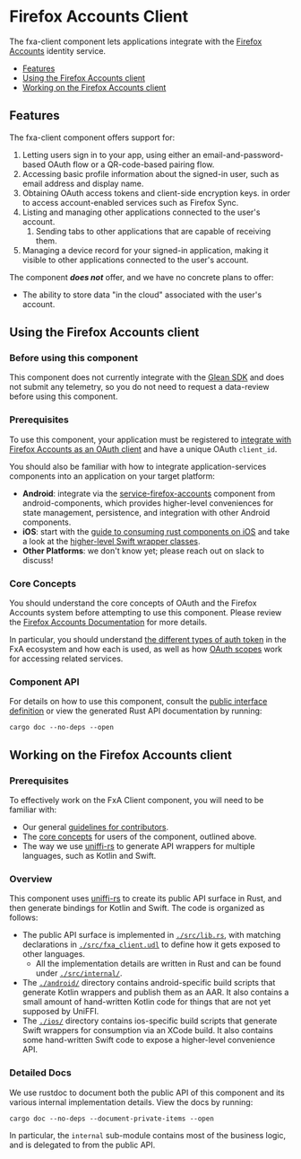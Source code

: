 # Firefox Accounts Client

The fxa-client component lets applications integrate with the
[Firefox Accounts](https://mozilla.github.io/ecosystem-platform/docs/features/firefox-accounts/fxa-overview)
identity service.

* [Features](#features)
* [Using the Firefox Accounts client](#using-the-firefox-accounts-client)
* [Working on the Firefox Accounts client](#working-on-the-firefox-accounts-client)

## Features

The fxa-client component offers support for:

1. Letting users sign in to your app,
   using either an email-and-password-based OAuth flow
   or a QR-code-based pairing flow.
1. Accessing basic profile information about the signed-in user,
   such as email address and display name.
1. Obtaining OAuth access tokens and client-side encryption keys.
   in order to access account-enabled services such as Firefox Sync.
1. Listing and managing other applications connected to the
   user's account.
     1. Sending tabs to other applications that are capable
      of receiving them.
1. Managing a device record for your signed-in application,
   making it visible to other applications connected to the user's
   account.

The component ***does not*** offer, and we have no concrete plans to offer:

* The ability to store data "in the cloud" associated with the user's account.

## Using the Firefox Accounts client

### Before using this component

This component does not currently integrate with the [Glean SDK](https://mozilla.github.io/glean/book/index.html)
and does not submit any telemetry, so you do not need to request a data-review before using this component.

### Prerequisites

To use this component, your application must be registered to [integrate with Firefox Accounts
as an OAuth client](https://mozilla.github.io/ecosystem-platform/docs/process/integration-with-fxa)
and have a unique OAuth `client_id`.

You should also be familiar with how to integrate application-services components
into an application on your target platform:
* **Android**: integrate via the
  [service-firefox-accounts](https://github.com/mozilla-mobile/android-components/tree/master/components/service/firefox-accounts/README.md)
  component from android-components, which provides higher-level conveniences for state management, persistence,
  and integration with other Android components.
* **iOS**: start with the [guide to consuming rust components on
  iOS](https://github.com/mozilla/application-services/blob/main/docs/howtos/consuming-rust-components-on-ios.md)
  and take a look at the [higher-level Swift wrapper classes](./ios/FxAClient/).
* **Other Platforms**: we don't know yet; please reach out on slack to discuss!

### Core Concepts

You should understand the core concepts of OAuth and the Firefox Accounts system
before attempting to use this component. Please review the
[Firefox Accounts Documentation](https://mozilla.github.io/ecosystem-platform/docs/features/firefox-accounts/fxa-overview)
for more details.

In particular, you should understand [the different types of auth token](
https://github.com/mozilla/ecosystem-platform/pull/39)
in the FxA ecosystem and how each is used, as well as how [OAuth scopes](
https://github.com/mozilla/fxa/blob/main/packages/fxa-auth-server/docs/oauth/scopes.md)
work for accessing related services.

### Component API

For details on how to use this component, consult the [public interface definition](./src/fxa_client.udl) or view the generated Rust API documentation by running:

```
cargo doc --no-deps --open
```

## Working on the Firefox Accounts client

### Prerequisites

To effectively work on the FxA Client component, you will need to be familiar with:

* Our general [guidelines for contributors](../../docs/contributing.md).
* The [core concepts](#core-concepts) for users of the component, outlined above.
* The way we use [uniffi-rs](https://github.com/mozilla/uniffi-rs) to generate API wrappers for multiple languages, such as Kotlin and Swift.

### Overview

This component uses [uniffi-rs](https://github.com/mozilla/uniffi-rs) to create its
public API surface in Rust, and then generate bindings for Kotlin and Swift. The
code is organized as follows:

* The public API surface is implemented in [`./src/lib.rs`](./src/lib/rs), with matching
  declarations in [`./src/fxa_client.udl`](./src/fxa_client.udl) to define how it gets
  exposed to other languages.
    * All the implementation details are written in Rust and can be found under
      [`./src/internal/`](./src/internal).
* The [`./android/`](./android) directory contains android-specific build scripts that
  generate Kotlin wrappers and publish them as an AAR. It also contains a small amount
  of hand-written Kotlin code for things that are not yet supposed by UniFFI.
* The [`./ios/`](./ios) directory contains ios-specific build scripts that generate
  Swift wrappers for consumption via an XCode build. It also contains some hand-written
  Swift code to expose a higher-level convenience API.

### Detailed Docs

We use rustdoc to document both the public API of this component and its
various internal implementation details. View the docs by running:

```
cargo doc --no-deps --document-private-items --open
```

In particular, the `internal` sub-module contains most of the business
logic, and is delegated to from the public API.
